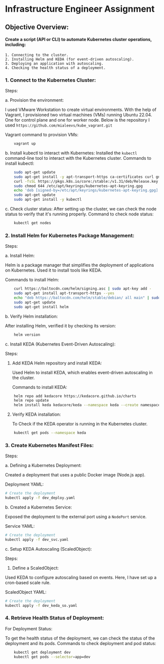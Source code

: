 # Infrastructure Engineer Assignment

## Objective Overview:

#### Create a script (API or CLI) to automate Kubernetes cluster operations, including:
	1. Connecting to the cluster.
	2. Installing Helm and KEDA (for event-driven autoscaling).
	3. Deploying an application with autoscaling.
	4. Checking the health status of a deployment.


### 1. Connect to the Kubernetes Cluster:

Steps:
	
a. Provision the environment:
   
I used VMware Workstation to create virtual environments. With the help of Vagrant, I provisioned two virtual machines (VMs) running Ubuntu 22.04. One for control plane and one for worker node. Below is the repository I used ```https://github.com/mialeevs/kube_vagrant.git```

Vagrant command to provision VMs:
```bash
	vagrant up
```

b. Install kubectl to interact with Kubernetes:
 Installed the `kubectl` command-line tool to interact with the Kubernetes cluster.
 Commands to install kubectl:
```bash
	sudo apt-get update
	sudo apt-get install -y apt-transport-https ca-certificates curl gnupg
	curl -fsSL https://pkgs.k8s.io/core:/stable:/v1.31/deb/Release.key | sudo gpg --dearmor -o /etc/apt/keyrings/kubernetes-apt-keyring.gpg
	sudo chmod 644 /etc/apt/keyrings/kubernetes-apt-keyring.gpg
	echo 'deb [signed-by=/etc/apt/keyrings/kubernetes-apt-keyring.gpg] https://pkgs.k8s.io/core:/stable:/v1.31/deb/ /' | sudo tee /etc/apt/sources.list.d/kubernetes.list
	sudo apt-get update
	sudo apt-get install -y kubectl
```

c. Check cluster status:
After setting up the cluster, we can check the node status to verify that it's running properly.
Command to check node status:
```bash
	kubectl get nodes
```

### 2. Install Helm for Kubernetes Package Management:

Steps:

a. Install Helm:

 Helm is a package manager that simplifies the deployment of applications on Kubernetes. Used it to install tools like KEDA.
 
Commands to install Helm:
```bash
   	curl https://baltocdn.com/helm/signing.asc | sudo apt-key add -
   	sudo apt-get install apt-transport-https --yes
   	echo "deb https://baltocdn.com/helm/stable/debian/ all main" | sudo tee /etc/apt/sources.list.d/helm-stable-debian.list
   	sudo apt-get update
   	sudo apt-get install helm
```
b. Verify Helm installation:

 After installing Helm, verified it by checking its version:
```bash
   	helm version
```

c. Install KEDA (Kubernetes Event-Driven Autoscaling):

Steps:

1. Add KEDA Helm repository and install KEDA:
   
   Used Helm to install KEDA, which enables event-driven autoscaling in the cluster.
   
   Commands to install KEDA:
```bash
   	helm repo add kedacore https://kedacore.github.io/charts
   	helm repo update
   	helm install keda kedacore/keda --namespace keda --create namespace
```
2. Verify KEDA installation:
   
	To Check if the KEDA operator is running in the Kubernetes cluster.
```bash
	kubectl get pods --namespace keda
```
### 3. Create Kubernetes Manifest Files:

Steps:

a. Defining a Kubernetes Deployment:

Created a deployment that uses a public Docker image (Node.js app).

Deployment YAML:
```bash
# Create the deployment
kubectl apply -f dev_deploy.yaml
```

b. Created a Kubernetes Service:
 
Exposed the deployment to the external port using a `NodePort` service.

Service YAML:
```bash
# Create the deployment
kubectl apply -f dev_svc.yaml
```
c. Setup KEDA Autoscaling (ScaledObject):

Steps:

1. Define a ScaledObject:
   
Used KEDA to configure autoscaling based on events. Here, I have set up a cron-based scale rule.

ScaledObject YAML:
```bash
# Create the deployment
kubectl apply -f dev_keda_so.yaml
```
### 4. Retrieve Health Status of Deployment:

For Deployment Status:

 To get the health status of the deployment, we can check the status of the deployment and its pods.
Commands to check deployment and pod status:
```bash
	kubectl get deployment dev
   	kubectl get pods --selector=app=dev
```
